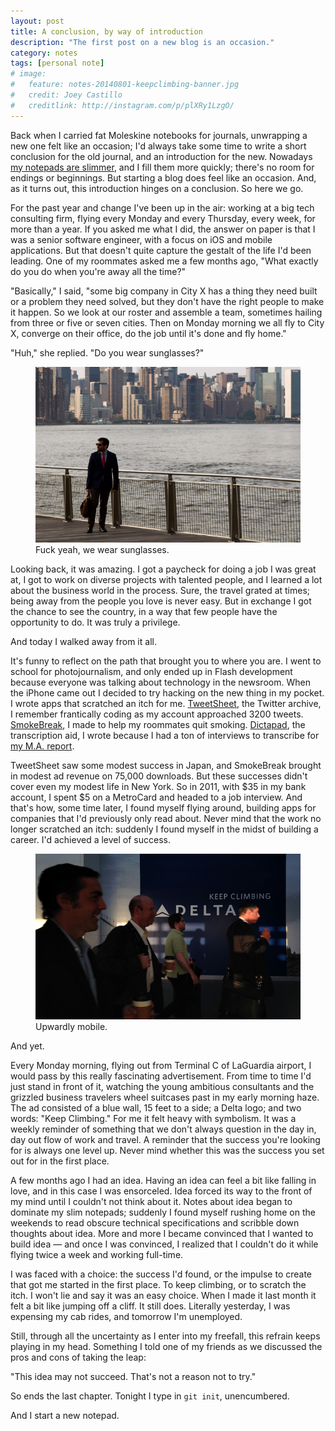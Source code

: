 ```yaml
---
layout: post
title: A conclusion, by way of introduction
description: "The first post on a new blog is an occasion."
category: notes
tags: [personal note]
# image:
#   feature: notes-20140801-keepclimbing-banner.jpg
#   credit: Joey Castillo
#   creditlink: http://instagram.com/p/plXRy1LzgO/
---
```


Back when I carried fat Moleskine notebooks for journals, unwrapping a new one felt like an occasion; I'd always take some time to write a short conclusion for the old journal, and an introduction for the new. Nowadays [my notepads are slimmer](http://fieldnotesbrand.com/colors/shelterwood/), and I fill them more quickly; there's no room for endings or beginnings. But starting a blog does feel like an occasion. And, as it turns out, this introduction hinges on a conclusion. So here we go. 

For the past year and change I've been up in the air: working at a big tech consulting firm, flying every Monday and every Thursday, every week, for more than a year. If you asked me what I did, the answer on paper is that I was a senior software engineer, with a focus on iOS and mobile applications. But that doesn't quite capture the gestalt of the life I'd been leading. One of my roommates asked me a few months ago, "What exactly do you do when you're away all the time?"

"Basically," I said, "some big company in City X has a thing they need built or a problem they need solved, but they don't have the right people to make it happen. So we look at our roster and assemble a team, sometimes hailing from three or five or seven cities. Then on Monday morning we all fly to City X, converge on their office, do the job until it's done and fly home."

"Huh," she replied. "Do you wear sunglasses?" 

<figure>
    <img src="/images/20140801-sunglasses.jpg" alt="A photograph of the author in business attire and sunglasses">
    <figcaption>Fuck yeah, we wear sunglasses.</figcaption>
</figure>

Looking back, it was amazing. I got a paycheck for doing a job I was great at, I got to work on diverse projects with talented people, and I learned a lot about the business world in the process. Sure, the travel grated at times; being away from the people you love is never easy. But in exchange I got the chance to see the country, in a way that few people have the opportunity to do. It was truly a privilege. 

And today I walked away from it all.  

It's funny to reflect on the path that brought you to where you are. I went to school for photojournalism, and only ended up in Flash development because everyone was talking about technology in the newsroom. When the iPhone came out I decided to try hacking on the new thing in my pocket. I wrote apps that scratched an itch for me. [TweetSheet](/apps/tweetsheet), the Twitter archive, I remember frantically coding as my account approached 3200 tweets. [SmokeBreak](/apps/smokebreak), I made to help my roommates quit smoking. [Dictapad](/apps/dictapad), the transcription aid, I wrote because I had a ton of interviews to transcribe for [my M.A. report](/multimedia/outcomes). 

TweetSheet saw some modest success in Japan, and SmokeBreak brought in modest ad revenue on 75,000 downloads. But these successes didn't cover even my modest life in New York. So in 2011, with $35 in my bank account, I spent $5 on a MetroCard and headed to a job interview. And that's how, some time later, I found myself flying around, building apps for companies that I'd previously only read about. Never mind that the work no longer scratched an itch: suddenly I found myself in the midst of building a career. I'd achieved a level of success. 

<figure>
    <img src="/images/20140801-keepclimbing.jpg" alt="Four travelers walk past a large advertisement telling them to Keep Climbing">
    <figcaption>Upwardly mobile.</figcaption>
</figure>

And yet. 

Every Monday morning, flying out from Terminal C of LaGuardia airport, I would pass by this really fascinating advertisement. From time to time I'd just stand in front of it, watching the young ambitious consultants and the grizzled business travelers wheel suitcases past in my early morning haze. The ad consisted of a blue wall, 15 feet to a side; a Delta logo; and two words: "Keep Climbing." For me it felt heavy with symbolism. It was a weekly reminder of something that we don't always question in the day in, day out flow of work and travel. A reminder that the success you're looking for is always one level up. Never mind whether this was the success you set out for in the first place. 

A few months ago I had an idea. Having an idea can feel a bit like falling in love, and in this case I was ensorceled. Idea forced its way to the front of my mind until I couldn't not think about it. Notes about idea began to dominate my slim notepads; suddenly I found myself rushing home on the weekends to read obscure technical specifications and scribble down thoughts about idea. More and more I became convinced that I wanted to build idea — and once I was convinced, I realized that I couldn't do it while flying twice a week and working full-time. 

I was faced with a choice: the success I'd found, or the impulse to create that got me started in the first place. To keep climbing, or to scratch the itch. I won't lie and say it was an easy choice. When I made it last month it felt a bit like jumping off a cliff. It still does. Literally yesterday, I was expensing my cab rides, and tomorrow I'm unemployed.

Still, through all the uncertainty as I enter into my freefall, this refrain keeps playing in my head. Something I told one of my friends as we discussed the pros and cons of taking the leap: 

"This idea may not succeed. That's not a reason not to try."

So ends the last chapter. Tonight I type in ```git init```, unencumbered. 

And I start a new notepad. 